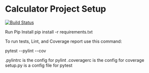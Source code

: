 # Calculator Project Setup
[![Build Status](https://app.travis-ci.com/Swathi0141/calc2.svg?branch=refactor-assignment)](https://app.travis-ci.com/Swathi0141/calc2)

Run Pip Install
pip install -r requirements.txt

To run tests, Lint, and Coverage report use this command:

pytest  --pylint --cov

.pylintrc is the config for pylint
.coveragerc is the config for coverage
setup.py is a config file for pytest
